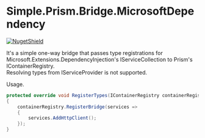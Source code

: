 # Simple.Prism.Bridge.MicrosoftDependency
[![NugetShield]][NugetPackage]

[NugetPackage]: https://www.nuget.org/packages/Simple.Prism.Bridge.MicrosoftDependency
[NugetShield]: https://img.shields.io/nuget/v/Simple.Prism.Bridge.MicrosoftDependency

It's a simple one-way bridge that passes type registrations for Microsoft.Extensions.DependencyInjection's IServiceCollection to Prism's IContainerRegistry.  
Resolving types from IServiceProvider is not supported.

Usage.
```csharp
protected override void RegisterTypes(IContainerRegistry containerRegistry)
{
    containerRegistry.RegisterBridge(services =>
    {
        services.AddHttpClient();
    });
}
```